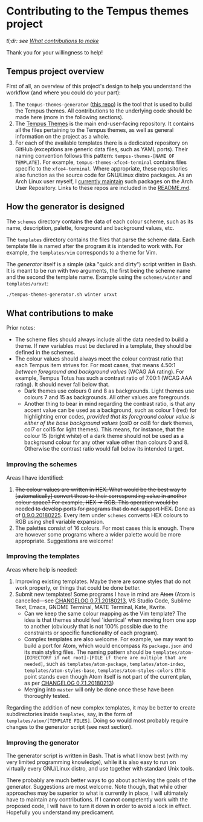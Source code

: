 # Contributing to the Tempus themes project

*tl;dr: see [What contributions to make](#what-contributions-to-make)*

Thank you for your willingness to help! 

## Tempus project overview

First of all, an overview of this project's design to help you understand the workflow (and where you could do your part):

1. The `tempus-themes-generator` ([this repo](https://gitlab.com/protesilaos/tempus-themes-generator)) is the tool that is used to build the Tempus themes. All contributions to the underlying code should be made here (more in the following sections).
2. The [Tempus Themes](https://gitlab.com/protesilaos/tempus-themes) is the main end-user-facing repository. It contains all the files pertaining to the Tempus themes, as well as general information on the project as a whole.
3. For each of the available templates there is a dedicated repository on GitHub (exceptions are generic data files, such as YAML ports). Their naming convention follows this pattern: `tempus-themes-[NAME OF TEMPLATE]`. For example, `tempus-themes-xfce4-terminal` contains files specific to the `xfce4-terminal`. Where appropriate, these repositories also function as the source code for GNU/Linux distro packages. As an Arch Linux user myself, I [currently maintain](https://aur.archlinux.org/packages/?SeB=m&K=protesilaos) such packages on the Arch User Repository. Links to these repos are included in the [README.md](https://gitlab.com/protesilaos/tempus-themes-generator/blob/master/README.md). 

## How the generator is designed

The `schemes` directory contains the data of each colour scheme, such as its name, description, palette, foreground and background values, etc.

The `templates` directory contains the files that parse the scheme data. Each template file is named after the program it is intended to work with. For example, the `templates/vim` corresponds to a theme for Vim.

The *generator* itself is a simple (aka "quick and dirty") script written in Bash. It is meant to be run with two arguments, the first being the scheme name and the second the template name. Example using the `schemes/winter` and `templates/urxvt`:

```sh
./tempus-themes-generator.sh winter urxvt
```

## What contributions to make

Prior notes: 

- The scheme files should always include all the data needed to build a theme. If new variables must be declared in a template, they should be defined in the schemes.
- The colour values should always meet the colour contrast ratio that each Tempus item strives for. For most cases, that means 4.50:1 *between foreground and background values* (WCAG AA rating). For example, Tempus Totus has such a contrast ratio of 7.00:1 (WCAG AAA rating). It should never fall below that.
    - Dark themes use colours 0 and 8 as backgrounds. Light themes use colours 7 and 15 as backgrounds. All other values are foregrounds.
    - Another thing to bear in mind regarding the contrast ratio, is that any accent value can be used as a background, such as colour 1 (red) for highlighting error codes, *provided that its foreground colour value is either of the base background values* (col0 or col8 for dark themes, col7 or col15 for light themes). This means, for instance, that the colour 15 (bright white) of a dark theme should not be used as a background colour for any other value other than colours 0 and 8. Otherwise the contrast ratio would fall below its intended target.

### Improving the schemes

Areas I have identified:

1. ~~The colour values are written in HEX. What would be the best way to [automatically] convert these to their corresponding value in another colour space? For example, HEX -> RGB. This operation would be needed to develop ports for programs that do not support HEX.~~ Done as of [0.9.0.20180225](https://gitlab.com/protesilaos/tempus-themes-generator/blob/master/CHANGELOG#09020180225). Every item under `schemes` converts HEX colours to RGB using shell variable expansion.
2. The palettes consist of 16 colours. For most cases this is enough. There are however some programs where a wider palette would be more appropriate. Suggestions are welcome!

### Improving the templates

Areas where help is needed:

1. Improving existing templates. Maybe there are some styles that do not work properly, or things that could be done better.
2. Submit new templates! Some programs I have in mind are ~~Atom~~ (Atom is cancelled—see [CHANGELOG 0.7.1.20180213](https://gitlab.com/protesilaos/tempus-themes-generator/blob/master/CHANGELOG#07120180213), VS Studio Code, Sublime Text, Emacs, GNOME Terminal, MATE Terminal, Kate, Kwrite.
    - Can we keep the same colour mapping as the Vim template? The idea is that themes should feel 'identical' when moving from one app to another (obviously that is not 100% possible due to the constraints or specific functionality of each program).
    - Complex templates are also welcome. For example, we may want to build a port for Atom, which would encompass its `package.json` and its main styling files. The naming pattern should be `templates/atom-[DIRECTORY if not root]-[FILE if there are multiple that are needed]`, such as `templates/atom-package`, `templates/atom-index`, `templates/atom-styles-base`, `templates/atom-styles-colors` (this point stands even though Atom itself is not part of the current plan, as per [CHANGELOG 0.7.1.20180213](https://gitlab.com/protesilaos/tempus-themes-generator/blob/master/CHANGELOG#07120180213))
    - Merging into `master` will only be done once these have been thoroughly tested.

Regarding the addition of new complex templates, it may be better to create subdirectories inside `templates`, say, in the form of `templates/atom/[TEMPLATE FILES]`. Doing so would most probably require changes to the generator script (see next section).

### Improving the generator

The generator script is written in Bash. That is what I know best (with my very limited programming knowledge), while it is also easy to run on virtually every GNU/Linux distro, and use together with standard Unix tools.

There probably are much better ways to go about achieving the goals of the generator. Suggestions are most welcome. Note though, that while other approaches may be superior to what is currently in place, I will ultimately have to maintain any contributions. If I cannot competently work with the proposed code, I will have to turn it down in order to avoid a lock in effect. Hopefully you understand my predicament.
